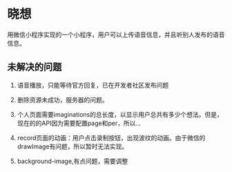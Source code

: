 # 晓想

用微信小程序实现的一个小程序，用户可以上传语音信息，并且听别人发布的语音信息。

未解决的问题
---------------------

1. 语音播放，只能等待官方回复，已在开发者社区发布问题

2. 删除资源未成功，服务器的问题。

3. 个人页面需要imaginations的总长度，以显示用户总共有多少个想法。但是，现在的的API因为需要配置page和per，所以...

4. record页面的动画：用户点击录制按钮，出现波纹的动画。由于微信的drawImage有问题，所以暂时无法实现。

5. background-image,有点问题，需要调整
